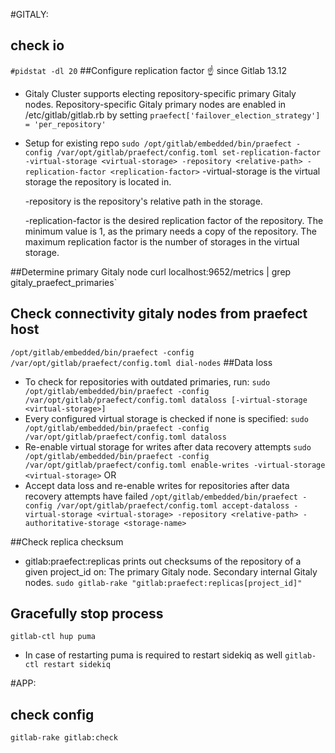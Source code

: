 #GITALY:

## check io
  `#pidstat -dl 20`
##Configure replication factor
☝️ since Gitlab 13.12
- Gitaly Cluster supports electing repository-specific primary Gitaly nodes. Repository-specific
Gitaly primary nodes are enabled in /etc/gitlab/gitlab.rb by setting
  `praefect['failover_election_strategy'] = 'per_repository'`

- Setup for existing repo
  `sudo /opt/gitlab/embedded/bin/praefect -config /var/opt/gitlab/praefect/config.toml set-replication-factor -virtual-storage <virtual-storage> -repository <relative-path> -replication-factor <replication-factor>`
  -virtual-storage is the virtual storage the repository is located in.

  -repository is the repository's relative path in the storage.

  -replication-factor is the desired replication factor of the repository. The minimum value is 1, as the primary needs a copy of the repository. The maximum replication factor is the number of storages in the virtual storage.


##Determine primary Gitaly node
 curl localhost:9652/metrics | grep gitaly_praefect_primaries`

## Check connectivity gitaly nodes from praefect host
  `/opt/gitlab/embedded/bin/praefect -config /var/opt/gitlab/praefect/config.toml dial-nodes`
##Data loss

 - To check for repositories with outdated primaries, run:
    `sudo /opt/gitlab/embedded/bin/praefect -config /var/opt/gitlab/praefect/config.toml dataloss [-virtual-storage <virtual-storage>]`
 - Every configured virtual storage is checked if none is specified:
    `sudo /opt/gitlab/embedded/bin/praefect -config /var/opt/gitlab/praefect/config.toml dataloss`
 - Re-enable virtual storage for writes after data recovery attempts
    `sudo /opt/gitlab/embedded/bin/praefect -config /var/opt/gitlab/praefect/config.toml enable-writes -virtual-storage <virtual-storage>`
  OR
 - Accept data loss and re-enable writes for repositories after data recovery attempts have failed
     `/opt/gitlab/embedded/bin/praefect -config /var/opt/gitlab/praefect/config.toml accept-dataloss -virtual-storage <virtual-storage> -repository <relative-path> -authoritative-storage <storage-name>`

##Check replica checksum
 - gitlab:praefect:replicas prints out checksums of the repository of a given project_id on:
   The primary Gitaly node.
   Secondary internal Gitaly nodes.
   `sudo gitlab-rake "gitlab:praefect:replicas[project_id]"`

## Gracefully stop process
  `gitlab-ctl hup puma`
  - In case of restarting puma is required to restart sidekiq as well
    `gitlab-ctl restart sidekiq`

#APP:

## check config
  `gitlab-rake gitlab:check`
